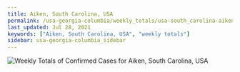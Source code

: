 ```yaml
---
title: Aiken, South Carolina, USA
permalink: /usa-georgia-columbia/weekly_totals/usa-south_carolina-aiken-weekly_totals.html
last_updated: Jul 28, 2021
keywords: ["Aiken, South Carolina, USA", "weekly totals"]
sidebar: usa-georgia-columbia_sidebar
---
```


![Weekly Totals of Confirmed Cases for Aiken, South Carolina, USA](/covid_tracker/images/graphs/usa-south_carolina-aiken-weekly_totals_graph.png)
